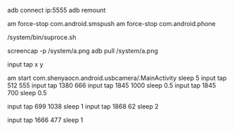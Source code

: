 adb connect ip:5555
adb remount


am force-stop com.android.smspush
am force-stop com.android.phone

/system/bin/suproce.sh

screencap -p /system/a.png
adb pull /system/a.png

input tap x y


am start com.shenyaocn.android.usbcamera/.MainActivity
sleep 5
input tap 512 555
input tap 1380 666
input tap 1845 1000
sleep 0.5
input tap 1845 700
sleep 0.5

input tap 699 1038
sleep 1
input tap 1868 62
sleep 2

input tap 1666 477
sleep 1
